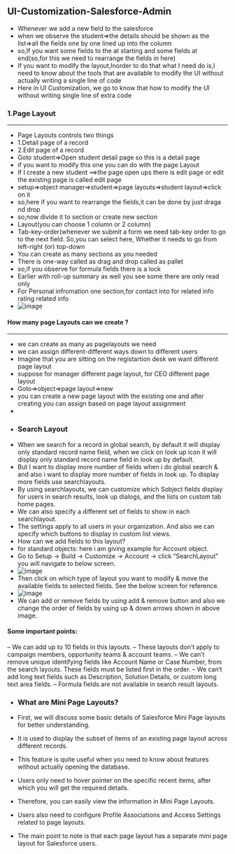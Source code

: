 ## UI-Customization-Salesforce-Admin
- Whenever we add a new field to the salesforce
- when we observe the student=>the details should be shown as the list=>all the fields one by one lined up into the column
- so,If you want some fields to the at starting and some fields at end(so,for this we need to rearrange the fields in here)
- If you want to modify the layout,Inorder to do that what I need do is,I need to know about the tools that are available to modify the UI without actually writing a single line of code
- Here in UI Customization, we go to know that how to modify the UI without writing single line of extra code
###  1.Page Layout
---------------------------
- Page Layouts controls two things
- 1.Detail page of a record
- 2.Edit page of a record
- Goto student=>Open student detail page so this is a detail page
- if you want to modify this one you can do with the page Layout
- If I create a new student ==>the page open ups there is edit page or edit the existing page is called edit page
- setup=>object manager=>student=>page layouts=>student layout=>click on it
- so,here if you want to rearrange the fields,it can be done by just draga nd drop
- so,now divide it to section or create new section
- Layout(you can choose 1 column or 2 column)
- Tab-key-order(whenever we submit a form we need tab-key order to go to the next field. So,you can select here, Whether it needs to go from left-right (or) top-down
- You can create as many sections as you needed
- There is one-way called as drag and drop called as pallet
- so,if you observe for formula fields  there is a lock
- Earlier with roll-up summary as well you see some there are only read only
- For Personal infromation one section,for contact into for related info rating related info
- ![image](https://user-images.githubusercontent.com/72751737/227690471-3b6e1633-bfcb-462b-aff4-57c52ee6b4c8.png)

#### How many page Layouts can we create ?
---------------------------------------------------------------------------------
- we can create as many as pagelayouts we need
- we can assign different-different ways down to different users
- Imagine that you are sitting on the registartion desk we want different page layout
- suppose for manager different page layout, for CEO different page layout
- Goto=>object=>page layout=>new 
- you can create a new page layout with the existing one and after creating you can assign based on page layout assignment
- 
- ### Search Layout
- When we search for a record in global search, by default it will display only standard record name field, when we click on look up icon it will display only          standard record name field in look up by default.
- But I want to display more number of fields when i do global search & and also i want to display more number of fields in look up. To display more fields use          searchlayouts.
- By using searchlayouts, we can customize which Sobject fields display for users in search results, look up dialogs, and the lists on custom tab home pages. 
- We can also specify a different set of fields to show in each searchlayout.
-  The settings apply to all users in your organization. And also we can specify which buttons to display in custom list views.
- How can we add fields to this layout?
- for standard objects: here i am giving example for Account object.
- Go to Setup -> Build -> Customize -> Account ->  click “SearchLayout” you will navigate to below screen.
- ![image](https://user-images.githubusercontent.com/72751737/227690408-70d39da9-e0b6-470b-9673-70b53445c70b.png)
- Then click on which type of layout you want to modify & move the available fields to selected fields. See the below screen for reference.
- ![image](https://user-images.githubusercontent.com/72751737/227690438-709392ec-7340-45af-81d4-9dadd7bee771.png)
- We can add or remove fields by using add & remove button and also we change the order of fields by using up & down arrows shown in above image.
#### Some important points:
– We can add up to 10 fields in this layouts.
–  These layouts don’t apply to campaign members, opportunity teams & account teams.
– We can’t remove unique identifying fields like Account Name or Case Number, from the search layouts. These fields must be listed first in the order.
– We can‘t add long text fields such as Description, Solution Details, or custom long text area fields.
– Formula fields are not available in search result layouts.


- ### What are Mini Page Layouts?

- First, we will discuss some basic details of Salesforce Mini Page layouts for better understanding. 
- It is used to display the subset of items of an existing page layout across different records. 
- This feature is quite useful when you need to know about features without actually opening the database. 
- Users only need to hover pointer on the specific recent items, after which you will get the required details. 
- Therefore, you can easily view the information in Mini Page Layouts.

- Users also need to configure Profile Associations and Access Settings related to page layouts.
-  The main point to note is that each page layout has a separate mini page layout for Salesforce users.
